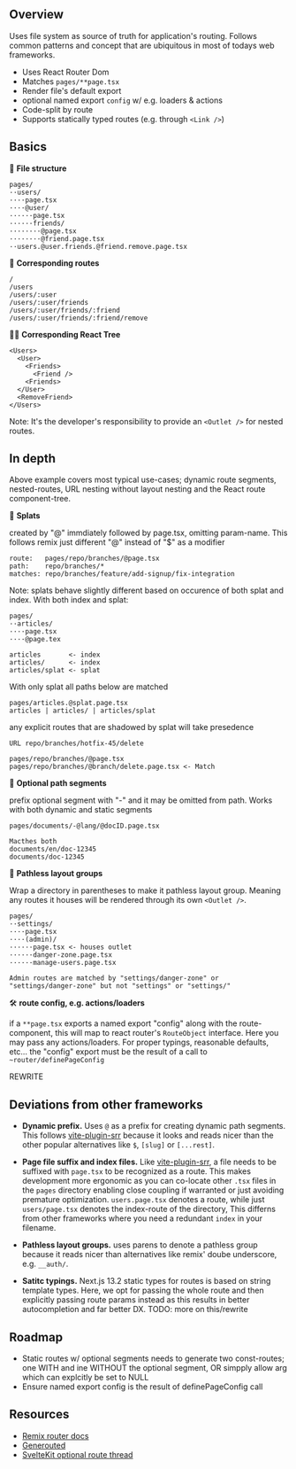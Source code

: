 ## Overview

Uses file system as source of truth for application's routing. Follows common patterns and concept that are ubiquitous in most of todays web frameworks.

- Uses React Router Dom
- Matches `pages/**page.tsx`
- Render file's default export
- optional named export `config` w/ e.g. loaders & actions
- Code-split by route
- Supports statically typed routes (e.g. through `<Link />`)

## Basics

📂 **File structure**

```
pages/
··users/
····page.tsx
····@user/
······page.tsx
······friends/
········@page.tsx
········@friend.page.tsx
··users.@user.friends.@friend.remove.page.tsx
```

🔗 **Corresponding routes**

```
/
/users
/users/:user
/users/:user/friends
/users/:user/friends/:friend
/users/:user/friends/:friend/remove
```

👩‍💻 **Corresponding React Tree**

```
<Users>
  <User>
    <Friends>
      <Friend />
    <Friends>
  </User>
  <RemoveFriend>
</Users>
```

Note: It's the developer's responsibility to provide an `<Outlet />` for nested routes.

## In depth

Above example covers most typical use-cases; dynamic route segments, nested-routes, URL nesting without layout nesting and the React route component-tree.

🌟 **Splats**

created by "@" immdiately followed by page.tsx, omitting param-name. This follows remix just different "@" instead of "$" as a modifier

```
route:   pages/repo/branches/@page.tsx
path:    repo/branches/*
matches: repo/branches/feature/add-signup/fix-integration
```

Note: splats behave slightly different based on occurence of both splat and index.
With both index and splat:

```
pages/
··articles/
····page.tsx
····@page.tex

articles       <- index
articles/      <- index
articles/splat <- splat
```

With only splat all paths below are matched

```
pages/articles.@splat.page.tsx
articles | articles/ | articles/splat
```

any explicit routes that are shadowed by splat will take presedence

```
URL repo/branches/hotfix-45/delete

pages/repo/branches/@page.tsx
pages/repo/branches/@branch/delete.page.tsx <- Match
```

🤨 **Optional path segments**

prefix optional segment with "-" and it may be omitted from path. Works with both
dynamic and static segments

```
pages/documents/-@lang/@docID.page.tsx

Macthes both
documents/en/doc-12345
documents/doc-12345
```

👻 **Pathless layout groups**

Wrap a directory in parentheses to make it pathless layout group.
Meaning any routes it houses will be rendered through its own `<Outlet />`.

```
pages/
··settings/
····page.tsx
····(admin)/
······page.tsx <- houses outlet
······danger-zone.page.tsx
······manage-users.page.tsx

Admin routes are matched by "settings/danger-zone" or "settings/danger-zone" but not "settings" or "settings/"
```

🛠️ **route config, e.g. actions/loaders**

if a `**page.tsx` exports a named export "config" along with the route-component, this will map to react router's `RouteObject` interface. Here you may pass any actions/loaders. For proper typings, reasonable defaults, etc… the "config" export must be the result of a call to `~router/definePageConfig`

REWRITE

## Deviations from other frameworks

- **Dynamic prefix.** Uses `@` as a prefix for creating dynamic path segments. This follows [vite-plugin-srr](https://vite-plugin-ssr.com/) because it looks and reads nicer than the other popular alternatives like `$`, `[slug]` or `[...rest]`.

- **Page file suffix and index files.** Like [vite-plugin-srr](https://vite-plugin-ssr.com/), a file needs to be suffixed with `page.tsx` to be recognized as a route. This makes development more ergonomic as you can co-locate other `.tsx` files in the `pages` directory enabling close coupling if warranted or just avoiding premature optimization. `users.page.tsx` denotes a route, while just `users/page.tsx` denotes the index-route of the directory, This differns from other frameworks where you need a redundant `index` in your filename.

- **Pathless layout groups.** uses parens to denote a pathless group because it reads nicer than alternatives like remix' doube underscore, e.g. `__auth/`.

- **Satitc typings.** Next.js 13.2 static types for routes is based on string template types. Here, we opt for passing the whole route and then explicitly passing route params instead as this results in better autocompletion and far better DX. TODO: more on this/rewrite

## Roadmap

- Static routes w/ optional segments needs to generate two const-routes; one WITH and ine WITHOUT the optional segment, OR simpply allow arg which can explcitly be set to NULL
- Ensure named export config is the result of definePageConfig call

## Resources

- [Remix router docs](https://remix.run/docs/en/v1/guides/routing)
- [Generouted](https://github.com/oedotme/generouted#route-based-code-splitting-and-pre-loading)
- [SvelteKit optional route thread](https://github.com/sveltejs/kit/issues/554)
